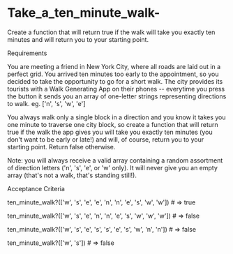 # Take_a_ten_minute_walk-

Create a function that will return true if the walk will take you exactly ten minutes and will return you to your starting point.

Requirements

You are meeting a friend in New York City, where all roads are laid out in a perfect grid. You arrived ten minutes too early to the appointment, so you decided to take the opportunity to go for a short walk.
The city provides its tourists with a Walk Generating App on their phones -- everytime you press the button it sends you an array of one-letter strings representing directions to walk. eg. ['n', 's', 'w', 'e']

You always walk only a single block in a direction and you know it takes you one minute to traverse one city block, so create a function that will return true if the walk the app gives you will take you exactly ten minutes (you don't want to be early or late!) and will, of course, return you to your starting point. Return false otherwise.

Note: you will always receive a valid array containing a random assortment of direction letters ('n', 's', 'e', or 'w' only). It will never give you an empty array (that's not a walk, that's standing still!).

Acceptance Criteria

ten_minute_walk?(['w', 's', 'e', 'e', 'n', 'n', 'e', 's', 'w', 'w']) # => true

ten_minute_walk?(['w', 's', 'e', 'n', 'n', 'e', 's', 'w', 'w', 'w']) # => false

ten_minute_walk?(['w', 's', 'e', 's', 's', 'e', 's', 'w', 'n', 'n']) # => false

ten_minute_walk?(['w', 's']) # => false
